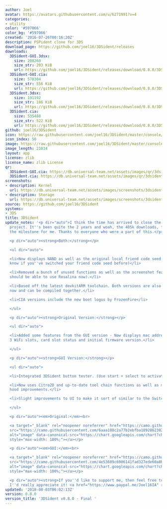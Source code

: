 ```yaml
---
author: Joel
avatar: https://avatars.githubusercontent.com/u/6271991?v=4
categories:
- utility
color: '#597066'
color_bg: '#597066'
created: '2016-07-26T00:16:20Z'
description: PSPident clone for 3DS
download_page: https://github.com/joel16/3DSident/releases
downloads:
  3DSident-GUI.3dsx:
    size: 208260
    size_str: 203 KiB
    url: https://github.com/joel16/3DSident/releases/download/0.8.0/3DSident-GUI.3dsx
  3DSident-GUI.cia:
    size: 570304
    size_str: 556 KiB
    url: https://github.com/joel16/3DSident/releases/download/0.8.0/3DSident-GUI.cia
  3DSident.3dsx:
    size: 191192
    size_str: 186 KiB
    url: https://github.com/joel16/3DSident/releases/download/0.8.0/3DSident.3dsx
  3DSident.cia:
    size: 535488
    size_str: 522 KiB
    url: https://github.com/joel16/3DSident/releases/download/0.8.0/3DSident.cia
github: joel16/3DSident
icon: https://raw.githubusercontent.com/joel16/3DSident/master/console/res/icon.png
icon_index: 50
image: https://raw.githubusercontent.com/joel16/3DSident/master/console/res/banner.png
image_length: 21034
layout: app
license: zlib
license_name: zlib License
qr:
  3DSident-GUI.cia: https://db.universal-team.net/assets/images/qr/3dsident-gui-cia.png
  3DSident.cia: https://db.universal-team.net/assets/images/qr/3dsident-cia.png
screenshots:
- description: Kernel
  url: https://db.universal-team.net/assets/images/screenshots/3dsident/kernel.png
- description: Storage
  url: https://db.universal-team.net/assets/images/screenshots/3dsident/storage.png
source: https://github.com/joel16/3DSident
systems:
- 3DS
title: 3DSident
update_notes: '<p dir="auto">I think the time has arrived to close the doors on this
  project. It''s been quite the 2 years and woah, the 405k downloads, that''s quite
  the milestone for me. Thanks to everyone who were a part of this.</p>

  <p dir="auto"><strong>Both:</strong></p>

  <ul dir="auto">

  <li>Now displays NAND as well as the original local friend code seed. (Useful to
  know if you''ve switched your friend code seed before)</li>

  <li>Removed a bunch of unused functions as well as the screenshot feature. (You
  should be able to use Rosalina now).</li>

  <li>Based off the latest devkitARM toolchain. Both versions are also under one branch
  now and can be compiled together.</li>

  <li>CIA versions include the new boot logos by FrozenFire</li>

  </ul>

  <p dir="auto"><strong>Original Version:</strong></p>

  <ul dir="auto">

  <li>Added some features from the GUI version - Now displays mac address for all
  3 WiFi slots, card slot status and initial firmware version.</li>

  </ul>

  <p dir="auto"><strong>GUI Version:</strong></p>

  <ul dir="auto">

  <li>Integrated 3DSident button tester. (Use start + select to activate/deactivate)</li>

  <li>Now uses Citro2D and up-to-date tool chain functions as well as many under the
  hood improvements.</li>

  <li>Slight improvements to UI to make it sort of similar to the Switch version.</li>

  </ul>

  <p dir="auto"><em>Original:</em><br>

  <a target="_blank" rel="noopener noreferrer" href="https://camo.githubusercontent.com/6aaa108c2a77b2ebfba189286230291bba817844c8348bc10241fd17e98728aa/68747470733a2f2f63686172742e676f6f676c65617069732e636f6d2f63686172743f6368743d71722663686c3d68747470732533412532462532466769746875622e636f6d2532466a6f656c31362532463344536964656e7425324672656c6561736573253246646f776e6c6f6164253246302e382e302532463344536964656e742e636961266368733d313830783138302663686f653d5554462d382663686c643d4c25374332"><img
  src="https://camo.githubusercontent.com/6aaa108c2a77b2ebfba189286230291bba817844c8348bc10241fd17e98728aa/68747470733a2f2f63686172742e676f6f676c65617069732e636f6d2f63686172743f6368743d71722663686c3d68747470732533412532462532466769746875622e636f6d2532466a6f656c31362532463344536964656e7425324672656c6561736573253246646f776e6c6f6164253246302e382e302532463344536964656e742e636961266368733d313830783138302663686f653d5554462d382663686c643d4c25374332"
  alt="image" data-canonical-src="https://chart.googleapis.com/chart?cht=qr&amp;chl=https%3A%2F%2Fgithub.com%2Fjoel16%2F3DSident%2Freleases%2Fdownload%2F0.8.0%2F3DSident.cia&amp;chs=180x180&amp;choe=UTF-8&amp;chld=L%7C2"
  style="max-width: 100%;"></a></p>

  <p dir="auto"><em>GUI:</em><br>

  <a target="_blank" rel="noopener noreferrer" href="https://camo.githubusercontent.com/4e53609c6906141fad327ede60a8b26ce7b05231e205858ca647970af1e2e8d7/68747470733a2f2f63686172742e676f6f676c65617069732e636f6d2f63686172743f6368743d71722663686c3d68747470732533412532462532466769746875622e636f6d2532466a6f656c31362532463344536964656e7425324672656c6561736573253246646f776e6c6f6164253246302e382e302532463344536964656e742d4755492e636961266368733d313830783138302663686f653d5554462d382663686c643d4c25374332"><img
  src="https://camo.githubusercontent.com/4e53609c6906141fad327ede60a8b26ce7b05231e205858ca647970af1e2e8d7/68747470733a2f2f63686172742e676f6f676c65617069732e636f6d2f63686172743f6368743d71722663686c3d68747470732533412532462532466769746875622e636f6d2532466a6f656c31362532463344536964656e7425324672656c6561736573253246646f776e6c6f6164253246302e382e302532463344536964656e742d4755492e636961266368733d313830783138302663686f653d5554462d382663686c643d4c25374332"
  alt="image" data-canonical-src="https://chart.googleapis.com/chart?cht=qr&amp;chl=https%3A%2F%2Fgithub.com%2Fjoel16%2F3DSident%2Freleases%2Fdownload%2F0.8.0%2F3DSident-GUI.cia&amp;chs=180x180&amp;choe=UTF-8&amp;chld=L%7C2"
  style="max-width: 100%;"></a></p>

  <p dir="auto"><strong>If you''d like to support me, then feel free to buy me a coffee,
  I''d really appreciate it! <a href="https://www.paypal.me/Joel16IA" rel="nofollow">https://www.paypal.me/Joel16IA</a></strong></p>'
updated: '2018-08-03T06:02:13Z'
version: 0.8.0
version_title: '3DSident v0.8.0 - Final '
---
```

